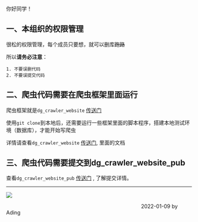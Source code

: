 你好同学！

## 一、本组织的权限管理

  很松的权限管理，每个成员只要想，就可以删库~~跑路~~

  所以**请务必注意**：

    1. 不要误删代码
    2. 不要误提交代码


## 二、爬虫代码需要在爬虫框架里面运行

  爬虫框架就是`dg_crawler_website` [传送门](https://github.com/dg-pub-gdufs/dg_crawler_website)

  使用`git clone`到本地后，还需要运行一些框架里面的脚本程序，搭建本地测试环境（数据库），才能开始写爬虫

  详情请查看`dg_crawler_website`  [传送门](https://github.com/dg-pub-gdufs/dg_crawler_website), 里面的文档

## 三、爬虫代码需要提交到dg_crawler_website_pub

  查看`dg_crawler_website_pub` [传送门](https://github.com/dg-pub-gdufs/dg_crawler_website_pub) , 了解提交详情。




___

![](https://user-images.githubusercontent.com/62088511/148681656-b7838138-4ae9-4f93-b684-ae45facb2dd7.png)

  &nbsp; &nbsp;&nbsp;&nbsp;&nbsp;&nbsp;&nbsp;&nbsp;&nbsp;&nbsp;&nbsp;&nbsp;&nbsp;&nbsp;&nbsp;&nbsp;&nbsp;&nbsp;&nbsp;&nbsp;&nbsp;&nbsp;&nbsp;&nbsp;&nbsp;&nbsp;&nbsp;&nbsp;&nbsp;&nbsp;&nbsp;&nbsp;&nbsp;&nbsp;&nbsp;&nbsp;&nbsp;&nbsp;&nbsp;&nbsp;&nbsp;&nbsp;&nbsp;&nbsp;&nbsp;&nbsp;&nbsp;&nbsp;&nbsp;&nbsp;&nbsp;&nbsp;&nbsp;&nbsp;&nbsp;&nbsp;&nbsp;&nbsp;&nbsp;&nbsp;&nbsp;&nbsp;&nbsp;&nbsp;&nbsp;&nbsp;&nbsp;&nbsp;&nbsp;&nbsp;&nbsp;&nbsp;&nbsp;&nbsp;&nbsp;&nbsp;&nbsp;&nbsp;&nbsp;&nbsp;&nbsp;&nbsp;&nbsp;&nbsp;&nbsp;&nbsp;&nbsp;&nbsp;&nbsp;&nbsp;&nbsp; 2022-01-09  by Ading

